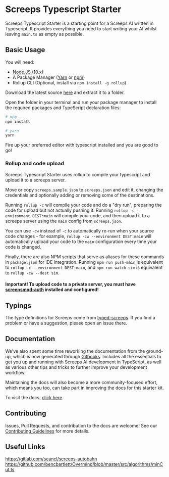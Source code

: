 # Screeps Typescript Starter

Screeps Typescript Starter is a starting point for a Screeps AI written in Typescript. It provides everything you need to start writing your AI whilst leaving `main.ts` as empty as possible.

## Basic Usage

You will need:

- [Node.JS](https://nodejs.org/en/download) (10.x)
- A Package Manager ([Yarn](https://yarnpkg.com/en/docs/getting-started) or [npm](https://docs.npmjs.com/getting-started/installing-node))
- Rollup CLI (Optional, install via `npm install -g rollup`)

Download the latest source [here](https://github.com/screepers/screeps-typescript-starter/archive/master.zip) and extract it to a folder.

Open the folder in your terminal and run your package manager to install the required packages and TypeScript declaration files:

```bash
# npm
npm install

# yarn
yarn
```

Fire up your preferred editor with typescript installed and you are good to go!

### Rollup and code upload

Screeps Typescript Starter uses rollup to compile your typescript and upload it to a screeps server.

Move or copy `screeps.sample.json` to `screeps.json` and edit it, changing the credentials and optionally adding or removing some of the destinations.

Running `rollup -c` will compile your code and do a "dry run", preparing the code for upload but not actually pushing it. Running `rollup -c --environment DEST:main` will compile your code, and then upload it to a screeps server using the `main` config from `screeps.json`.

You can use `-cw` instead of `-c` to automatically re-run when your source code changes - for example, `rollup -cw --environment DEST:main` will automatically upload your code to the `main` configuration every time your code is changed.

Finally, there are also NPM scripts that serve as aliases for these commands in `package.json` for IDE integration. Running `npm run push-main` is equivalent to `rollup -c --environment DEST:main`, and `npm run watch-sim` is equivalent to `rollup -cw --dest sim`.

#### Important! To upload code to a private server, you must have [screepsmod-auth](https://github.com/ScreepsMods/screepsmod-auth) installed and configured!

## Typings

The type definitions for Screeps come from [typed-screeps](https://github.com/screepers/typed-screeps). If you find a problem or have a suggestion, please open an issue there.

## Documentation

We've also spent some time reworking the documentation from the ground-up, which is now generated through [Gitbooks](https://www.gitbook.com/). Includes all the essentials to get you up and running with Screeps AI development in TypeScript, as well as various other tips and tricks to further improve your development workflow.

Maintaining the docs will also become a more community-focused effort, which means you too, can take part in improving the docs for this starter kit.

To visit the docs, [click here](https://screepers.gitbook.io/screeps-typescript-starter/).

## Contributing

Issues, Pull Requests, and contribution to the docs are welcome! See our [Contributing Guidelines](CONTRIBUTING.md) for more details.

## Useful Links

https://gitlab.com/seancl/screeps-autobahn
https://github.com/bencbartlett/Overmind/blob/master/src/algorithms/minCut.ts
